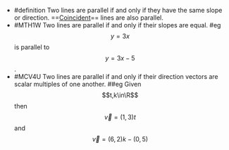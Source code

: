 - #definition Two lines are parallel if and only if they have the same slope or direction. ==[Coincident]([[coincident]])== lines are also parallel.
- #MTH1W Two lines are parallel if and only if their slopes are equal. #eg $$y=3x$$ is parallel to $$y=3x-5$$.
- #MCV4U Two lines are parallel if and only if their direction vectors are scalar multiples of one another. ##eg Given $$t,k\in\R$$ then $$\vec{v}=(1,3)t$$ and $$\vec{v}=(6,2)k-(0,5)$$
